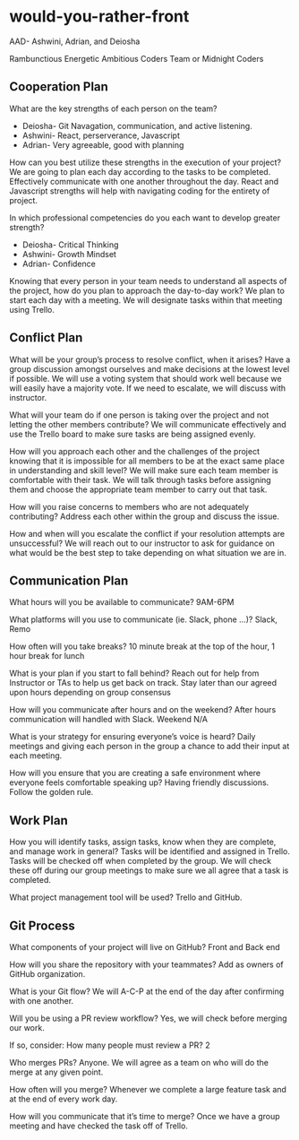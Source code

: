 # would-you-rather-front

AAD- Ashwini, Adrian, and Deiosha

Rambunctious
Energetic
Ambitious
Coders
Team or Midnight Coders

## Cooperation Plan

What are the key strengths of each person on the team?

- Deiosha- Git Navagation, communication, and active listening.
- Ashwini- React, perserverance, Javascript
- Adrian- Very agreeable, good with planning

How can you best utilize these strengths in the execution of your project?
We are going to plan each day according to the tasks to be completed.
Effectively communicate with one another throughout the day.
React and Javascript strengths will help with navigating coding for the entirety of project.

In which professional competencies do you each want to develop greater strength?

- Deiosha- Critical Thinking
- Ashwini- Growth Mindset
- Adrian- Confidence

Knowing that every person in your team needs to understand all aspects of the project, how do you plan to approach the day-to-day work?
We plan to start each day with a meeting. We will designate tasks within that meeting using Trello.

## Conflict Plan

What will be your group’s process to resolve conflict, when it arises?
Have a group discussion amongst ourselves and make decisions at the lowest level if possible.
We will use a voting system that should work well because we will easily have a majority vote.
If we need to escalate, we will discuss with instructor.

What will your team do if one person is taking over the project and not letting the other members contribute?
We will communicate effectively and use the Trello board to make sure tasks are being assigned evenly.

How will you approach each other and the challenges of the project knowing that it is impossible for all members to be at the exact same place in understanding and skill level?
We will make sure each team member is comfortable with their task.
We will talk through tasks before assigning them and choose the appropriate team member to carry out that task.

How will you raise concerns to members who are not adequately contributing?
Address each other within the group and discuss the issue.

How and when will you escalate the conflict if your resolution attempts are unsuccessful?
We will reach out to our instructor to ask for guidance on what would be the best step to take depending on what situation we are in.

## Communication Plan

What hours will you be available to communicate?
9AM-6PM

What platforms will you use to communicate (ie. Slack, phone …)?
Slack, Remo

How often will you take breaks?
10 minute break at the top of the hour, 1 hour break for lunch

What is your plan if you start to fall behind?
Reach out for help from Instructor or TAs to help us get back on track.
Stay later than our agreed upon hours depending on group consensus

How will you communicate after hours and on the weekend?
After hours communication will handled with Slack. Weekend N/A

What is your strategy for ensuring everyone’s voice is heard?
Daily meetings and giving each person in the group a chance to add their input at each meeting.

How will you ensure that you are creating a safe environment where everyone feels comfortable speaking up?
Having friendly discussions.
Follow the golden rule.

## Work Plan

How you will identify tasks, assign tasks, know when they are complete, and manage work in general?
Tasks will be identified and assigned in Trello. Tasks will be checked off when completed by the group. We will check these off during our group meetings to make sure we all agree that a task is completed.

What project management tool will be used?
Trello and GitHub.

## Git Process

What components of your project will live on GitHub?
Front and Back end

How will you share the repository with your teammates?
Add as owners of GitHub organization.

What is your Git flow?
We will A-C-P at the end of the day after confirming with one another.

Will you be using a PR review workflow?
Yes, we will check before merging our work.

If so, consider:
How many people must review a PR?
2

Who merges PRs?
Anyone. We will agree as a team on who will do the merge at any given point.

How often will you merge?
Whenever we complete a large feature task and at the end of every work day.

How will you communicate that it’s time to merge?
Once we have a group meeting and have checked the task off of Trello.
